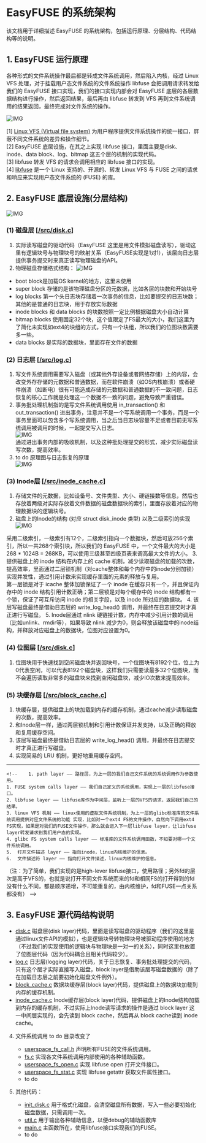 # EasyFUSE 的系统架构

该文档用于详细描述 EasyFUSE 的系统架构，包括运行原理、分层结构、代码结构等的说明。

## 1. EasyFUSE 运行原理

各种形式的文件系统操作最后都是转成文件系统调用，然后陷入内核，经过 Linux VFS 处理，对于挂载用户态文件系统的文件系统操作 libfuse 会把调用请求转发给我们的 EasyFUSE 接口实现，我们的接口实现内部会对 EasyFUSE 底层的各层数据结构进行操作，然后返回结果，最后再由 libfuse 转发到 VFS 再到文件系统调用的结果返回，最终完成对文件系统的操作。

![IMG](../resource/libfuse_work.png)

\[1\] [Linux VFS (Virtual file system)](https://en.wikipedia.org/wiki/Virtual_file_system) 为用户程序提供文件系统操作的统一接口，屏蔽不同文件系统的差异和操作细节。  
\[2\] EasyFUSE 底层设施，在其之上实现 libfuse 接口，里面主要是disk、inode、data block、log、bitmap 这五个层的机制的实现代码。  
\[3\] libfuse 转发 VFS 的请求会调用相应的 libfuse 接口的实现。  
\[4\] [libfuse](https://github.com/libfuse/libfuse) 是一个 Linux 支持的、开源的、转发 Linux VFS 与 FUSE 之间的请求和响应来实现用户态文件系统的 (FUSE) 的库。  

## 2. EasyFUSE 底层设施(分层结构)

![IMG](../resource/layers.png)

### (1) 磁盘层 [[/src/disk.c](../src/disk.c)]

1. 实际读写磁盘的驱动代码（EasyFUSE 这里是用文件模拟磁盘读写），驱动这里有逻辑块号与物理块号的映射关系（EasyFUSE实现是1对1），该层向日志层提供事务提交时来真正读写物理磁盘的API。
2. 物理磁盘存储格式结构：
![IMG](../resource/disk.png)

- boot block是加载OS kernel的地方，这里未使用
- super block 存储的是该物理磁盘分区的元数据，比如各层的块数和开始块号
- log blocks 第一个头日志块存储着一次事务的信息，比如要提交的日志块数；其他的是普通的日志块，用于存放实际数据
- inode blocks 和 data blocks 的块数按照一定比例根据磁盘大小自动计算
- bitmap blocks 使用固定32个块，这个值限定了FS最大的大小，我们这里为了简化未实现如ext4的块组的方式，只有一个块组，所以我们的位图块数需要多一些。  
- data blocks 是实际的数据块，里面存在文件的数据

### (2) 日志层 [[/src/log.c](../src/log.c)]

1. 写文件系统调用需要写入磁盘（或其他外存设备或者网络存储）上的内容，会改变外存存储的元数据和普通数据，而在软件崩溃（如OS内核崩溃）或者硬件崩溃（如断电）很有可能造成存储的元数据和普通数据的不一致问题，日志恢复的核心工作就是处理这一个数据不一致的问题，避免导致严重错误。
2. 事务批处理机制指的是写文件系统调用使用 in_transaction() 和 out_transaction() 进出事务，注意并不是一个写系统调用一个事务，而是一个事务里面可以包含多个写系统调用，当之后当日志块容量不足或者目前无写系统调用被调用的时候，一起提交写入日志。  
![IMG](../resource/transaction.png)  
通过进出事务内部的吸收机制，以及这种批处理提交的形式，减少实际磁盘读写次数，提高效率。  
3. to do 原理图与日志恢复的原理  
![IMG](../resource/log_work.png)

### (3) Inode层 [[/src/inode_cache.c](../src/inode_cache.c)]

1. 存储文件的元数据，比如设备号、文件类型、大小、硬链接数等信息，然后也存放着两级对实际存放着文件数据的磁盘数据块的索引，里面存放着对应的物理数据块的逻辑块号。
2. 磁盘上的Inode的结构 (对应 struct disk_inode 类型) 以及二级索引的实现
![IMG](../resource/disk_inode.png)

采用二级索引，一级索引有12个，二级索引指向一个数据块，然后可放256个索引，所以一共268个索引块，所以我们的 EasyFUSE 中，一个文件最大的大小是 268 * 1024B = 268KB，可以使用三级甚至四级页表来调高最大文件的大小。
3. 提供磁盘上的 inode 结构在内存上的 cache 机制，减少读取磁盘的加载的次数，提高效率，里面通过二层锁机制（对cache整体和每个内存中的inode分别加锁）实现并发性，通过引用计数来实现缓存里面的元素的释放与复用。  
第一层锁是对于 icache 整体加锁保证了一个 inode 在缓存只有一个，并且保证内存中的 inode 结构引用计数正确；第二层锁是对每个缓存中的 inode 结构都有一个锁，保证了可互斥访问 inode 的相关字段，以及 inode 所对应的数据块。
4. 该层写磁盘最终是借助日志层的 write_log_head() 调用，并最终在日志提交时才真正进行写磁盘。
5. Inode层通过 nlink 硬链接计数，内存中减少引用计数的调用（比如unlink、rmdir等），如果导致 nlink 减少为0，则会释放该磁盘中的inode结构，并释放对应磁盘上的数据块，位图对应设置为0。

### (4) 位图层 [[/src/disk.c](../src/disk.c)]

1. 位图块用于快速找到空闲磁盘块并返回块号，一个位图块有8192个位，位上为0代表空闲，可以代表8192个磁盘块，这样我们只需要读最多32个位图块，而不会遍历读取非常多的磁盘块来找到空闲磁盘块，减少IO次数来提高效率。

### (5) 块缓存层 [[/src/block_cache.c](../src/block_cache.c)]

1. 块缓存层，提供磁盘上的块加载到内存的缓存机制，通过cache减少读取磁盘的次数，提高效率。
2. 和Inode层一样，通过两层锁机制和引用计数保证并发支持，以及正确的释放和复用缓存空间。
3. 该层写磁盘最终是借助日志层的 write_log_head() 调用，并最终在日志提交时才真正进行写磁盘。
4. 实现简易的 LRU 机制，更好地重用缓存空间。

---

    <!--    1. path layer —— 路径层，为上一层的我们自己文件系统的系统调用作为参数使用。
    1. FUSE system calls layer —— 我们自己定义的系统调用，实现上一层的libfuse接口。
    2. libfuse layer —— libfuse库作为中间层，监听上一层的VFS的请求，返回我们自己的结果。
    3. linux VFS 机制 —— linux使用的虚拟文件系统机制，为上一层的glibc标准库的文件系统调用提供对应文件系统的功能 实现，比如对一个ext4 FS的文件操作，自然向下调用ext4 FS实现，如果是对我们的FUSE文件操作，那么就会进入下一层libfuse layer，让libfuse layer转发请求到我们用户态的实现。
    4. glibc FS system calls layer —— 标准库的文件系统调用函数，不知要对哪一个文件系统调用。
    5.  打开文件描述 layer —— 指向inode，linux内核维护的信息。
    6.  文件描述符 layer —— 指向打开文件描述，linux内核维护的信息。  
   （注：为了简单，我们实现的是high-lever libfuse接口，使用路径；另外fd的层次是高于VFS的，也就是说打开不同文件系统而来的fd和相同FS的打开得到的fd没有什么不同，都是顺序递增，不可能重复的，由内核维护，fd和FUSE一点关系都没有） -->

## 3. EasyFUSE 源代码结构说明

   - [disk.c](src/disk.c) 磁盘层(disk layer)代码，里面是读写磁盘的驱动程序（我们的这里是通过linux文件API的模拟），也是逻辑块号转物理块号被驱动程序使用的地方（不过我们的实现使用的逻辑块与物理块是一对一的关系），同时这里也放置了位图层代码（因为代码耦合且相关代码较少）。
   - [log.c](src/log.c) 日志层(logging layer)代码，关于日志恢复、事务批处理提交的代码，只有这个层才实际直接写入磁盘，block layer是借助该层写磁盘数据的（除了在加载日志层之前要初始化磁盘文件例外）。
   - [block_cache.c](src/block_cache.c) 数据块缓存层(block layer)代码，提供磁盘上的数据块加载到内存的缓存机制。
   - [inode_cache.c](src/inode_cache.c) Inode缓存层(block layer)代码，提供磁盘上的Inode结构加载到内存的缓存机制，不过实际上Inode读写请求的操作是通过 block layer 这一中间层实现的，会先读到 block cache，然后再从 block cache读到 inode cache。
  
4. 文件系统调用
    to do 目录改变了

   - [userspace_fs_call.h](include/userspace_fs_calls.h) 声明所有FUSE的文件系统调用。
   - [fs.c](src/fs.c) 实现各文件系统调用内部使用的各种辅助函数。
   - [userspace_fs_open.c](src/userspace_fs_open.c) 实现 libfuse open 打开文件接口。
   - [userspace_fs_stat.c](src/userspace_fs_stat.c) 实现 libfuse getattr 获取文件属性接口。
   - to do

5. 其他代码：
   - [init_disk.c](src/init_disk.c) 用于格式化磁盘，会清空磁盘所有数据，写入一些必要初始化磁盘数据，只需调用一次。
   - [util.c](src/util.c) 用于输出各种辅助信息，以便debug的辅助函数库
   - [main.c](src/main.c) 主函数所在，使用libfuse接口实现我们的FUSE。
   - to do
